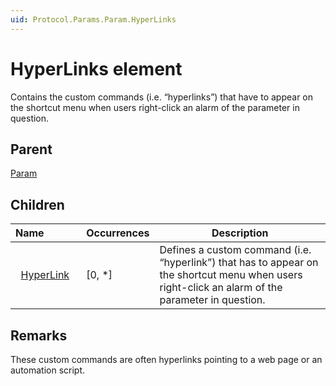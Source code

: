 ```yaml
---
uid: Protocol.Params.Param.HyperLinks
---
```


# HyperLinks element

Contains the custom commands (i.e. “hyperlinks”) that have to appear on the shortcut menu when users
right-click an alarm of the parameter in question.

## Parent

[Param](xref:Protocol.Params.Param)

## Children

|Name&nbsp;&nbsp;&nbsp;&nbsp;&nbsp;&nbsp;&nbsp;&nbsp;&nbsp;&nbsp;&nbsp;&nbsp;|Occurrences|Description|
|--- |--- |--- |
|&nbsp;&nbsp;[HyperLink](xref:Protocol.Params.Param.HyperLinks.HyperLink)|[0, *]|Defines a custom command (i.e. “hyperlink”) that has to appear on the shortcut menu when users right-click an alarm of the parameter in question.|

## Remarks

These custom commands are often hyperlinks pointing to a web page or an automation script.
